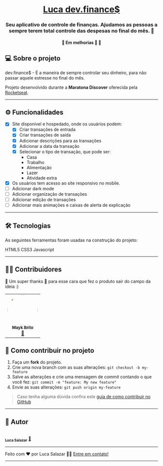 

<h1 align="center">
      <a href="https://luca-dev-finances.lucasalazar.vercel.app/#" target="_blank" alt="site do devfinances"> Luca dev.finance$ </a>
</h1>

<h3 align="center">
     Seu aplicativo de controle de finanças. Ajudamos as pessoas a sempre terem total controle das despesas no final do mês. 💜
</h3>  
 
</p>

<h4 align="center">
	🚧   Em melhorias 🚀 🚧
</h4>

## 💻 Sobre o projeto

dev.finance$ - É a maneira de sempre controlar seu dinheiro, para não passar aquele estresse no final do mês.


Projeto desenvolvido durante a **Maratona Discover** oferecida pela [Rocketseat](https://www.linkedin.com/school/rocketseat/).

---

## ⚙️ Funcionalidades

- [x] Site disponível e hospedado, onde os usuários podem:
  - [x] Criar transações de entrada
  - [x] Criar transações de saída
  - [x] Adicionar descrições para as transações
  - [x] Adicionar a data da transação
  - [x] Selecionar o tipo de transação, que pode ser:
    - Casa
    - Trabalho
    - Alimentação
    - Lazer
    - Atividade extra
    
- [x] Os usuários tem acesso ao site responsivo no mobile.
- [ ] Adicionar dark mode
- [ ] Adicionar organização de transações
- [ ] Adicionar edição de transações
- [ ] Adicionar mais animações e caixas de alerta de explicação
---

## 🛠 Tecnologias

As seguintes ferramentas foram usadas na construção do projeto:

HTML5
CSS3
Javascript

---

## 👨‍💻 Contribuidores

💜 Um super thanks 👏 para esse cara que fez o produto sair do campo da ideia :)

<table>
  <tr>
    <td align="center"><a href="https://rocketseat.com.br"><img style="border-radius: 50%;" src="https://avatars2.githubusercontent.com/u/6643122?s=460&u=1e9e1f04b76fb5374e6a041f5e41dce83f3b5d92&v=4" width="100px;" alt=""/><br /><sub><b>Mayk Brito</b></sub></a><br /><a href="https://rocketseat.com.br/" title="Rocketseat">🚀</a></td>
  </tr>
</table>

## 💪 Como contribuir no projeto

1. Faça um **fork** do projeto.
2. Crie uma nova branch com as suas alterações: `git checkout -b my-feature`
3. Salve as alterações e crie uma mensagem de commit contando o que você fez: `git commit -m "feature: My new feature"`
4. Envie as suas alterações: `git push origin my-feature`
> Caso tenha alguma dúvida confira este [guia de como contribuir no GitHub](./CONTRIBUTING.md)

---

## 🦸 Autor

<a href="https://www.linkedin.com/in/luca-salazar-6b75b817a/">
 <br />
 <sub><b>Luca Salazar</b></sub></a> <a href="https://www.linkedin.com/in/luca-salazar-6b75b817a/" title="Linkedin">🚀</a>
 <br />



---


Feito com ❤️ por Luca Salazar 👋🏽 [Entre em contato!](https://www.linkedin.com/in/luca-salazar-6b75b817a/)

---

